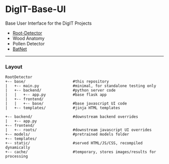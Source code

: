 # DigIT-Base-UI
Base User Interface for the DigIT Projects
- [Root-Detector](https://github.com/alexander-g/Root-Detector)
- Wood Anatomy
- Pollen Detector
- [BatNet](https://github.com/GabiK-bat/BatNet)

***

### Layout

```
RootDetector
+-- base/                     #this repository
|   +-- main.py               #minimal, for standalone testing only
|   +-- backend/              #python server code
|   |   +-- app.py            #base flask app
|   +-- frontend/             
|   |   +-- base/             #base javascript UI code
|   +-- templates/            #jinja HTML templates

+-- backend/                  #downstream backend overrides
|   +-- app.py                
+-- frontend/
|   +-- roots/                #downstream javascript UI overrides
+-- models/                   #pretrained models folder
+-- templates/
+-- static/                   #served HTML/JS/CSS, recompiled dynamically
+-- cache/                    #temporary, stores images/results for processing
```
